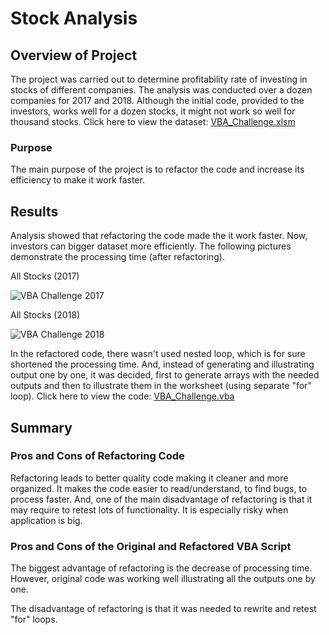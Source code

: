# Stock Analysis

## Overview of Project

The project was carried out to determine profitability rate of investing in stocks of different companies. The analysis was conducted over a dozen companies for 2017 and 2018. Although the initial code, provided to the investors, works well for a dozen stocks, it might not work so well for thousand stocks. Click here to view the dataset: [VBA_Challenge.xlsm](https://github.com/sharof17/stock-analysis/VBA_Challenge.xlsm)

### Purpose
The main purpose of the project is to refactor the code and increase its efficiency to make it work faster.

## Results
Analysis showed that refactoring the code made the it work faster. Now, investors can bigger dataset more efficiently. The following pictures demonstrate the processing time (after refactoring). 

All Stocks (2017)

![VBA Challenge 2017](Resources/Images/VBA_Challenge_2017.png)

All Stocks (2018)

![VBA Challenge 2018](Resources/Images/VBA_Challenge_2018.png)

In the refactored code, there wasn't used nested loop, which is for sure shortened the processing time. And, instead of generating and illustrating output one by one, it was decided, first to generate arrays with the needed outputs and then to illustrate them in the worksheet (using separate "for" loop). Click here to view the code: [VBA_Challenge.vba](https://github.com/sharof17/stock-analysis/VBA_Challenge.xlsm)

## Summary

### Pros and Cons of Refactoring Code

Refactoring leads to better quality code making it cleaner and more organized. It makes the code easier to read/understand, to find bugs, to process faster. And, one of the main disadvantage of refactoring is that it may require to retest lots of functionality. It is especially risky when application is big.

### Pros and Cons of the Original and Refactored VBA Script

The biggest advantage of refactoring is the decrease of processing time. However, original code was working well illustrating all the outputs one by one.

The disadvantage of refactoring is that it was needed to rewrite and retest "for" loops.
